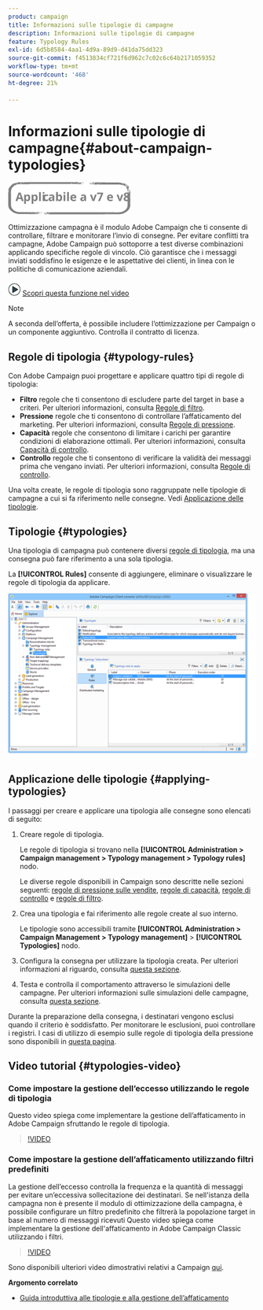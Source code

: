 ```yaml
---
product: campaign
title: Informazioni sulle tipologie di campagne
description: Informazioni sulle tipologie di campagne
feature: Typology Rules
exl-id: 6d5b8584-4aa1-4d9a-89d9-d41da75dd323
source-git-commit: f4513834cf721f6d962c7c02c6c64b2171059352
workflow-type: tm+mt
source-wordcount: '468'
ht-degree: 21%

---
```


# Informazioni sulle tipologie di campagne{#about-campaign-typologies}

![](../../assets/common.svg)

Ottimizzazione campagna è il modulo Adobe Campaign che ti consente di controllare, filtrare e monitorare l’invio di consegne. Per evitare conflitti tra campagne, Adobe Campaign può sottoporre a test diverse combinazioni applicando specifiche regole di vincolo. Ciò garantisce che i messaggi inviati soddisfino le esigenze e le aspettative dei clienti, in linea con le politiche di comunicazione aziendali.

![](assets/do-not-localize/how-to-video.png) [Scopri questa funzione nel video](#typologies-video)

>[!NOTE]
>
>A seconda dell’offerta, è possibile includere l’ottimizzazione per Campaign o un componente aggiuntivo. Controlla il contratto di licenza.

## Regole di tipologia {#typology-rules}

Con Adobe Campaign puoi progettare e applicare quattro tipi di regole di tipologia:

* **Filtro** regole che ti consentono di escludere parte del target in base a criteri. Per ulteriori informazioni, consulta [Regole di filtro](filtering-rules.md).
* **Pressione** regole che ti consentono di controllare l’affaticamento del marketing. Per ulteriori informazioni, consulta [Regole di pressione](pressure-rules.md).
* **Capacità** regole che consentono di limitare i carichi per garantire condizioni di elaborazione ottimali. Per ulteriori informazioni, consulta [Capacità di controllo](consistency-rules.md#controlling-capacity).
* **Controllo** regole che ti consentono di verificare la validità dei messaggi prima che vengano inviati. Per ulteriori informazioni, consulta [Regole di controllo](control-rules.md).

Una volta create, le regole di tipologia sono raggruppate nelle tipologie di campagne a cui si fa riferimento nelle consegne. Vedi [Applicazione delle tipologie](#applying-typologies).

## Tipologie {#typologies}

Una tipologia di campagna può contenere diversi [regole di tipologia](#typology-rules), ma una consegna può fare riferimento a una sola tipologia.

La **[!UICONTROL Rules]** consente di aggiungere, eliminare o visualizzare le regole di tipologia da applicare.

![](assets/campaign_opt_rules_tab.png)

## Applicazione delle tipologie {#applying-typologies}

I passaggi per creare e applicare una tipologia alle consegne sono elencati di seguito:

1. Creare regole di tipologia.

   Le regole di tipologia si trovano nella **[!UICONTROL Administration > Campaign management > Typology management > Typology rules]** nodo.

   Le diverse regole disponibili in Campaign sono descritte nelle sezioni seguenti: [regole di pressione sulle vendite](pressure-rules.md), [regole di capacità](consistency-rules.md#controlling-capacity), [regole di controllo](control-rules.md) e [regole di filtro](filtering-rules.md).

1. Crea una tipologia e fai riferimento alle regole create al suo interno.

   Le tipologie sono accessibili tramite **[!UICONTROL Administration > Campaign Management > Typology management]** > **[!UICONTROL Typologies]** nodo.

1. Configura la consegna per utilizzare la tipologia creata. Per ulteriori informazioni al riguardo, consulta [questa sezione](applying-rules.md#applying-a-typology-to-a-delivery).
1. Testa e controlla il comportamento attraverso le simulazioni delle campagne. Per ulteriori informazioni sulle simulazioni delle campagne, consulta [questa sezione](campaign-simulations.md).

Durante la preparazione della consegna, i destinatari vengono esclusi quando il criterio è soddisfatto. Per monitorare le esclusioni, puoi controllare i registri. I casi di utilizzo di esempio sulle regole di tipologia della pressione sono disponibili in [questa pagina](pressure-rules.md#use-cases-on-pressure-rules).

## Video tutorial {#typologies-video}

### Come impostare la gestione dell’eccesso utilizzando le regole di tipologia

Questo video spiega come implementare la gestione dell’affaticamento in Adobe Campaign sfruttando le regole di tipologia.

>[!VIDEO](https://video.tv.adobe.com/v/25090?quality=12)

### Come impostare la gestione dell’affaticamento utilizzando filtri predefiniti

La gestione dell’eccesso controlla la frequenza e la quantità di messaggi per evitare un’eccessiva sollecitazione dei destinatari. Se nell&#39;istanza della campagna non è presente il modulo di ottimizzazione della campagna, è possibile configurare un filtro predefinito che filtrerà la popolazione target in base al numero di messaggi ricevuti Questo video spiega come implementare la gestione dell&#39;affaticamento in Adobe Campaign Classic utilizzando i filtri.

>[!VIDEO](https://video.tv.adobe.com/v/25091?quality=12)

Sono disponibili ulteriori video dimostrativi relativi a Campaign [qui](https://experienceleague.adobe.com/docs/campaign-classic-learn/tutorials/overview.html?lang=it).

**Argomento correlato**

* [Guida introduttiva alle tipologie e alla gestione dell’affaticamento](pressure-rules.md)

